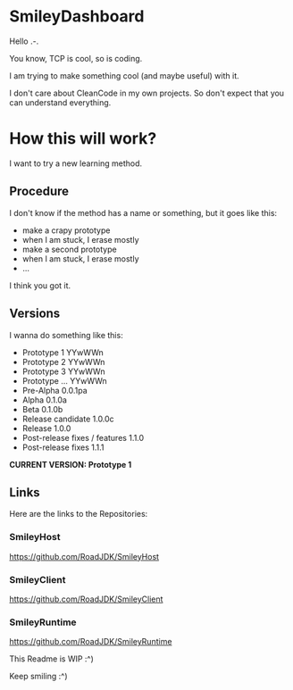 # SmileyDashboard

Hello .-.

You know, TCP is cool, so is coding.

I am trying to make something cool (and maybe useful) with it.

I don't care about CleanCode in my own projects. So don't expect that you can understand everything.

# How this will work?

I want to try a new learning method.

## Procedure
I don't know if the method has a name or something, but it goes like this:

* make a crapy prototype
* when I am stuck, I erase mostly
* make a second prototype
* when I am stuck, I erase mostly
* ...

I think you got it.

## Versions
I wanna do something like this:

* Prototype 1 YYwWWn
* Prototype 2 YYwWWn
* Prototype 3 YYwWWn
* Prototype ... YYwWWn
* Pre-Alpha 0.0.1pa
* Alpha 0.1.0a
* Beta  0.1.0b
* Release candidate	1.0.0c
* Release 1.0.0
* Post-release fixes / features  1.1.0
* Post-release fixes 1.1.1

**CURRENT VERSION: Prototype 1**

## Links
Here are the links to the Repositories:

### SmileyHost
https://github.com/RoadJDK/SmileyHost

### SmileyClient
https://github.com/RoadJDK/SmileyClient

### SmileyRuntime
https://github.com/RoadJDK/SmileyRuntime

This Readme is WIP :^) 

Keep smiling :^)
